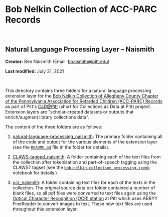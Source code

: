# Bob Nelkin Collection of ACC-PARC Records

<br>

## Natural Language Processing Layer – Naismith

**Creator:** Ben Naismith (Email: [bnaismith@pitt.edu](mailto:bnaismith@pitt.edu))

**Last modified:** July 31, 2021

<br>

This directory contains three folders for a natural language processing extension layer for the [Bob Nelkin Collection of Allegheny County Chapter of the Pennsylvania Association for Retarded Children (ACC-PARC) Records](https://historicpittsburgh.org/collection/nelkin-acc-parc-records) as part of Pitt's [CaD@Pitt](https://cadatpitt.github.io/) (short for Collections as Data at Pitt) project. Extension layers are "scholar-created datasets or outputs that enrich/augment library collections data".

The content of the three folders are as follows:

1. [natural-language-processing_naismith](https://github.com/CaDatPitt/data-layers/tree/master/extension-layers/bob-nelkin-collection/natural-language-processing_naismith/): The primary folder containing all of the code and output for the various elements of the extension layer (see the [`README.md`](https://github.com/CaDatPitt/data-layers/tree/master/extension-layers/bob-nelkin-collection/natural-language-processing_naismith/README.md) file in the folder for details).

2. [CLAWS-tagged_naismith](https://github.com/CaDatPitt/data-layers/tree/master/extension-layers/bob-nelkin-collection/CLAWS-tagged_naismith/): A folder containing each of the text files from the collection after tokenization and part-of-speech tagging using the CLAWS7 tagset (see the [`bob-nelkin-collection_processing.ipynb`](https://github.com/CaDatPitt/data-layers/tree/master/extension-layers/bob-nelkin-collection/natural-language-processing_naismith/processing/bob-nelkin-collection_processing.ipynb) notebook for details.)

3. [ocr_naismith](https://github.com/CaDatPitt/data-layers/tree/master/extension-layers/bob-nelkin-collection/ocr_naismith/): A folder containing text files for each of the texts in the collection. The original source data ocr folder contained a number of blank files, so all pdf files were converted to text files again using the [Optical Character Recognition (OCR) station](https://www.library.pitt.edu/digital-scholarship-commons) at Pitt which uses ABBYY FineReader to convert images to text. These new text files are used throughout this extension layer.
